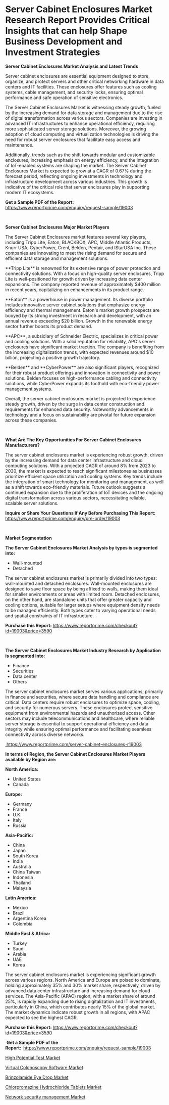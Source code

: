 <p><h1>Server Cabinet Enclosures Market Research Report Provides Critical Insights that can help Shape Business Development and Investment Strategies</h1></p><p><strong>Server Cabinet Enclosures Market Analysis and Latest Trends</strong></p>
<p><p>Server cabinet enclosures are essential equipment designed to store, organize, and protect servers and other critical networking hardware in data centers and IT facilities. These enclosures offer features such as cooling systems, cable management, and security locks, ensuring optimal performance and safe operation of sensitive electronics.</p><p>The Server Cabinet Enclosures Market is witnessing steady growth, fueled by the increasing demand for data storage and management due to the rise of digital transformation across various sectors. Companies are investing in advanced IT infrastructures to enhance operational efficiency, requiring more sophisticated server storage solutions. Moreover, the growing adoption of cloud computing and virtualization technologies is driving the need for robust server enclosures that facilitate easy access and maintenance.</p><p>Additionally, trends such as the shift towards modular and customizable enclosures, increasing emphasis on energy efficiency, and the integration of IoT-enabled systems are shaping the market. The Server Cabinet Enclosures Market is expected to grow at a CAGR of 0.67% during the forecast period, reflecting ongoing investments in technology and infrastructure development across various industries. This growth is indicative of the critical role that server enclosures play in supporting modern IT ecosystems.</p></p>
<p><strong>Get a Sample PDF of the Report:&nbsp;</strong> <a href="https://www.reportprime.com/enquiry/request-sample/19003?utm_campaign=9&utm_medium=2&utm_source=Github&utm_content=ia&utm_term=22112024&utm_id=server-cabinet-enclosures">https://www.reportprime.com/enquiry/request-sample/19003</a></p>
<p>&nbsp;</p>
<p><strong>Server Cabinet Enclosures Major Market Players</strong></p>
<p><p>The Server Cabinet Enclosures market features several key players, including Tripp Lite, Eaton, BLACKBOX, APC, Middle Atlantic Products, Knurr USA, CyberPower, Crenl, Belden, Pentair, and IStarUSA Inc. These companies are innovating to meet the rising demand for secure and efficient data storage and management solutions.</p><p>**Tripp Lite** is renowned for its extensive range of power protection and connectivity solutions. With a focus on high-quality server enclosures, Tripp Lite is well-positioned for growth driven by increasing data center expansions. The company reported revenue of approximately $400 million in recent years, capitalizing on enhancements in its product range.</p><p>**Eaton** is a powerhouse in power management. Its diverse portfolio includes innovative server cabinet solutions that emphasize energy efficiency and thermal management. Eaton's market growth prospects are buoyed by its strong investment in research and development, with an annual revenue exceeding $20 billion. Growth in the renewable energy sector further boosts its product demand.</p><p>**APC**, a subsidiary of Schneider Electric, specializes in critical power and cooling solutions. With a solid reputation for reliability, APC's server enclosures have significant market traction. The company is benefiting from the increasing digitalization trends, with expected revenues around $10 billion, projecting a positive growth trajectory.</p><p>**Belden** and **CyberPower** are also significant players, recognized for their robust product offerings and innovation in connectivity and power solutions. Belden focuses on high-performance cabling and connectivity solutions, while CyberPower expands its foothold with eco-friendly power management systems.</p><p>Overall, the server cabinet enclosures market is projected to experience steady growth, driven by the surge in data center construction and requirements for enhanced data security. Noteworthy advancements in technology and a focus on sustainability are pivotal for future expansion across these companies.</p></p>
<p>&nbsp;</p>
<p><strong>What Are The Key Opportunities For Server Cabinet Enclosures Manufacturers?</strong></p>
<p><p>The server cabinet enclosures market is experiencing robust growth, driven by the increasing demand for data center infrastructure and cloud computing solutions. With a projected CAGR of around 8% from 2023 to 2030, the market is expected to reach significant milestones as businesses prioritize efficient space utilization and cooling systems. Key trends include the integration of smart technology for monitoring and management, as well as a shift towards eco-friendly materials. Future outlook suggests a continued expansion due to the proliferation of IoT devices and the ongoing digital transformation across various sectors, necessitating reliable, scalable server solutions.</p></p>
<p><strong>Inquire or Share Your Questions If Any Before Purchasing This Report:</strong> <a href="https://www.reportprime.com/enquiry/pre-order/19003?utm_campaign=9&utm_medium=2&utm_source=Github&utm_content=ia&utm_term=22112024&utm_id=server-cabinet-enclosures">https://www.reportprime.com/enquiry/pre-order/19003</a></p>
<p>&nbsp;</p>
<p><strong>Market Segmentation</strong></p>
<p><strong>The Server Cabinet Enclosures Market Analysis by types is segmented into:</strong></p>
<p><ul><li>Wall-mounted</li><li>Detached</li></ul></p>
<p><p>The server cabinet enclosures market is primarily divided into two types: wall-mounted and detached enclosures. Wall-mounted enclosures are designed to save floor space by being affixed to walls, making them ideal for smaller environments or areas with limited room. Detached enclosures, on the other hand, are standalone units that offer greater capacity and cooling options, suitable for larger setups where equipment density needs to be managed efficiently. Both types cater to varying operational needs and spatial constraints of IT infrastructure.</p></p>
<p><strong>Purchase this Report:&nbsp;</strong><a href="https://www.reportprime.com/checkout?id=19003&price=3590&utm_campaign=9&utm_medium=2&utm_source=Github&utm_content=ia&utm_term=22112024&utm_id=server-cabinet-enclosures">https://www.reportprime.com/checkout?id=19003&price=3590</a></p>
<p>&nbsp;</p>
<p><strong>The Server Cabinet Enclosures Market Industry Research by Application is segmented into:</strong></p>
<p><ul><li>Finance</li><li>Securities</li><li>Data center</li><li>Others</li></ul></p>
<p><p>The server cabinet enclosures market serves various applications, primarily in finance and securities, where secure data handling and compliance are critical. Data centers require robust enclosures to optimize space, cooling, and security for numerous servers. These enclosures protect sensitive equipment from environmental hazards and unauthorized access. Other sectors may include telecommunications and healthcare, where reliable server storage is essential to support operational efficiency and data integrity while ensuring optimal performance and facilitating seamless connectivity across diverse networks.</p></p>
<p><a href="https://www.reportprime.com/server-cabinet-enclosures-r19003?utm_campaign=9&utm_medium=2&utm_source=Github&utm_content=ia&utm_term=22112024&utm_id=server-cabinet-enclosures">&nbsp;https://www.reportprime.com/server-cabinet-enclosures-r19003</a></p>
<p><strong>In terms of Region, the Server Cabinet Enclosures Market Players available by Region are:</strong></p>
<p>
    <p> <strong> North America: </strong>
        <ul>
            <li>United States</li>
            <li>Canada</li>
        </ul>
        </p> 
    <p> <strong> Europe: </strong>
        <ul>
            <li>Germany</li>
            <li>France</li>
            <li>U.K.</li>
            <li>Italy</li>
            <li>Russia</li>
        </ul>
        </p> 
    <p> <strong> Asia-Pacific: </strong>
        <ul>
            <li>China</li>
            <li>Japan</li>
            <li>South Korea</li>
            <li>India</li>
            <li>Australia</li>
            <li>China Taiwan</li>
            <li>Indonesia</li>
            <li>Thailand</li>
            <li>Malaysia</li>
        </ul>
        </p> 
    <p> <strong> Latin America: </strong>
        <ul>
            <li>Mexico</li>
            <li>Brazil</li>
            <li>Argentina Korea</li>
            <li>Colombia</li>
        </ul>
        </p> 
    <p> <strong> Middle East & Africa: </strong>
        <ul>
            <li>Turkey</li>
            <li>Saudi</li>
            <li>Arabia</li>
            <li>UAE</li>
            <li>Korea</li>
        </ul>
    </p>
    </p>
<p><p>The server cabinet enclosures market is experiencing significant growth across various regions. North America and Europe are poised to dominate, holding approximately 35% and 30% market share, respectively, driven by advanced data center infrastructure and increasing demand for cloud services. The Asia-Pacific (APAC) region, with a market share of around 25%, is rapidly expanding due to rising digitalization and IT investments, particularly in China, which contributes nearly 15% of the global market. The market dynamics indicate robust growth in all regions, with APAC expected to see the highest CAGR.</p></p>
<p><strong>Purchase this Report: </strong><a href="https://www.reportprime.com/checkout?id=19003&price=3590&utm_campaign=9&utm_medium=2&utm_source=Github&utm_content=ia&utm_term=22112024&utm_id=server-cabinet-enclosures">https://www.reportprime.com/checkout?id=19003&price=3590</a></p>
<p>&nbsp;<strong>Get a Sample PDF of the Report:&nbsp;&nbsp;</strong><a href="https://www.reportprime.com/enquiry/request-sample/19003?utm_campaign=9&utm_medium=2&utm_source=Github&utm_content=ia&utm_term=22112024&utm_id=server-cabinet-enclosures">https://www.reportprime.com/enquiry/request-sample/19003</a></p>
<p><strong></strong></p>
<p><p><a href="https://github.com/marloy8/Market-Research-Report-List-6/blob/main/high-potential-test-market.md?utm_campaign=9&utm_medium=2&utm_source=Github&utm_content=ia&utm_term=22112024&utm_id=server-cabinet-enclosures">High Potential Test Market</a></p><p><a href="https://www.linkedin.com/pulse/thorough-scrutiny-virtual-colonoscopy-software-market-size-share-h8b2c?utm_campaign=9&utm_medium=2&utm_source=Github&utm_content=ia&utm_term=22112024&utm_id=server-cabinet-enclosures">Virtual Colonoscopy Software Market</a></p><p><a href="https://issuu.com/reportprime-2/docs/brinzolamide-eye-drop-market-size-2_2824ddafef1cd4?utm_campaign=9&utm_medium=2&utm_source=Github&utm_content=ia&utm_term=22112024&utm_id=server-cabinet-enclosures">Brinzolamide Eye Drop Market</a></p><p><a href="https://issuu.com/reportprime-2/docs/chlorpromazine-hydrochloride-tablet_68878e3d60561e?utm_campaign=9&utm_medium=2&utm_source=Github&utm_content=ia&utm_term=22112024&utm_id=server-cabinet-enclosures">Chlorpromazine Hydrochloride Tablets Market</a></p><p><a href="https://www.linkedin.com/pulse/top-reasons-behind-network-security-management-market-growth-hl2dc?utm_campaign=9&utm_medium=2&utm_source=Github&utm_content=ia&utm_term=22112024&utm_id=server-cabinet-enclosures">Network security management Market</a></p></p>